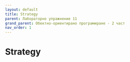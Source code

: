 ```yaml
---
layout: default
title: Strategy
parent: Лабораторно упражнение 11
grand_parent: Обектно-ориентирано програмиране - 2 част
nav_order: 1
---
```


# Strategy
